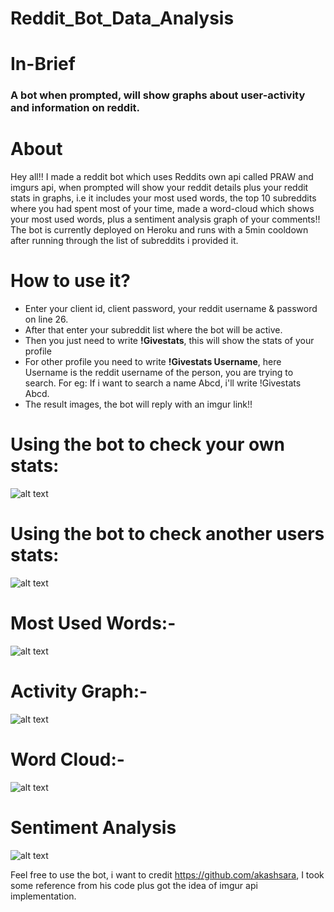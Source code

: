# Reddit_Bot_Data_Analysis

# In-Brief
### A bot when prompted, will show graphs about user-activity and information on reddit.


# About
 Hey all!! I made a reddit bot which uses Reddits own api called PRAW and imgurs api, when prompted will show your reddit details plus your reddit stats in graphs, i.e it includes your most used words, the top 10 subreddits where you had spent most of your time, made a word-cloud which shows your most used words, plus a sentiment analysis graph of your comments!!
The bot is currently deployed on Heroku and runs with a 5min cooldown after running through the list of subreddits i provided it.

# How to use it?
*  Enter your client id, client password, your reddit username & password on line 26.
*  After that enter your subreddit list where the bot will be active.
*  Then you just need to write **!Givestats**, this will show the stats of your profile
*  For other profile you need to write **!Givestats Username**, here Username is the reddit username of the person, you are trying to search. For eg: If i want to search a name Abcd, i'll write !Givestats Abcd.
* The result images, the bot will reply with an imgur link!!

# Using the bot to check your own stats:

 ![alt text](https://i.imgur.com/pMG3y6k.png)

# Using the bot to check another users stats:

 ![alt text](https://i.imgur.com/BsAAlD4.png)

# Most Used Words:-
 ![alt text](https://i.imgur.com/yagzMFd.png)

# Activity Graph:-
 ![alt text](https://i.imgur.com/pDOOnHk.png)

# Word Cloud:-
 ![alt text](https://i.imgur.com/V3CWqdm.png)

# Sentiment Analysis
![alt text](https://i.imgur.com/fQvjcW6.png)




 Feel free to use the bot, i want to credit https://github.com/akashsara, I took some reference from his code plus got the idea of imgur api implementation.

